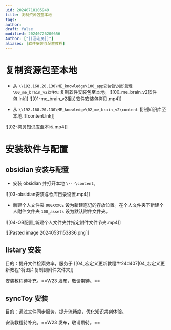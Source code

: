 ```yaml
---
uid: 20240718105949
title: 复制资源包至本地
tags: 
author: 
draft: false
modified: 20240726200656
Author: ["[[汤沁民]]"]
aliases: [软件安装与配置教程]
---
```


# 复制资源包至本地

- 从 `\\192.168.20.130\ME_knowledge\100_app安装包\知识管理\00_me_brain_v2软件包` 复制软件安装包至本地。![[00_me_brain_v2软件包.lnk]]
![[01-me_brain_v2相关软件安装包拷贝.mp4]]

- 从 `\\192.168.20.130\ME_knowledge\02_me_brain_v2\content` 复制知识库至本地.![[content.lnk]]

![[02-拷贝知识库至本地.mp4]]

# 安装软件与配置

## obsidian 安装与配置

- 安装 obsidian 并打开本地 `\···\content`。

![[03-obsidian安装与仓库目录设置.mp4]]

- 新建个人文件夹 `000XXXCE` 设为新建笔记的存放位置。在个人文件夹下新建个人附件文件夹 `100_assets` 设为默认附件文件夹。

![[04-OB配置_新建个人文件夹并指定附件文件节夹.mp4]]

![[Pasted image 20240531153836.png]]

## listary 安装

目的：提升文件检索效率，服务于 [[04_宏定义更新教程#^24d407|04_宏定义更新教程^将图片复制到附件文件夹]]

安装教程待补充。==W23 发布，敬请期待。==

## syncToy 安装

目的：通过文件同步服务，提升流畅度，优化知识共创体验。

安装教程待补充。==W23 发布，敬请期待。==
